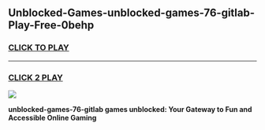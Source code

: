
## Unblocked-Games-unblocked-games-76-gitlab-Play-Free-0behp
<h3>
<a href="https://premium76.site?title=unblocked-games-76-gitlab&ref=20M">CLICK TO PLAY</a></h3>
<hr>

<h3>
<a href="https://premium76.site?title=unblocked-games-76-gitlab&ref=20M">CLICK 2 PLAY</a>
  
</h3>

<a href="https://premium76.site?title=unblocked-games-76-gitlab&ref=19M"><img src="https://clearcache.store/games.png"></a>


**unblocked-games-76-gitlab games unblocked: Your Gateway to Fun and Accessible Online Gaming**
